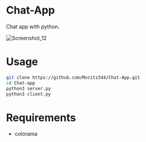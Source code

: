 # Chat-App
Chat app with python.

![Screenshot_12](https://github.com/user-attachments/assets/6fdbcd3e-11a4-47f9-b48d-66677cf9740f)

# Usage
```bash
git clone https://github.com/Moritz344/Chat-App.git
cd Chat-app
python3 server.py
python3 client.py
```

# Requirements
- colorama
